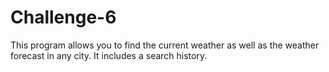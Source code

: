 # Challenge-6

This program allows you to find the current weather as well as the weather forecast in any city. It includes a search history.
